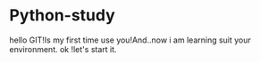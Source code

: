 # Python-study

hello GIT!Is my first time use you!And..now i am learning suit your environment.
ok !let's start it.
